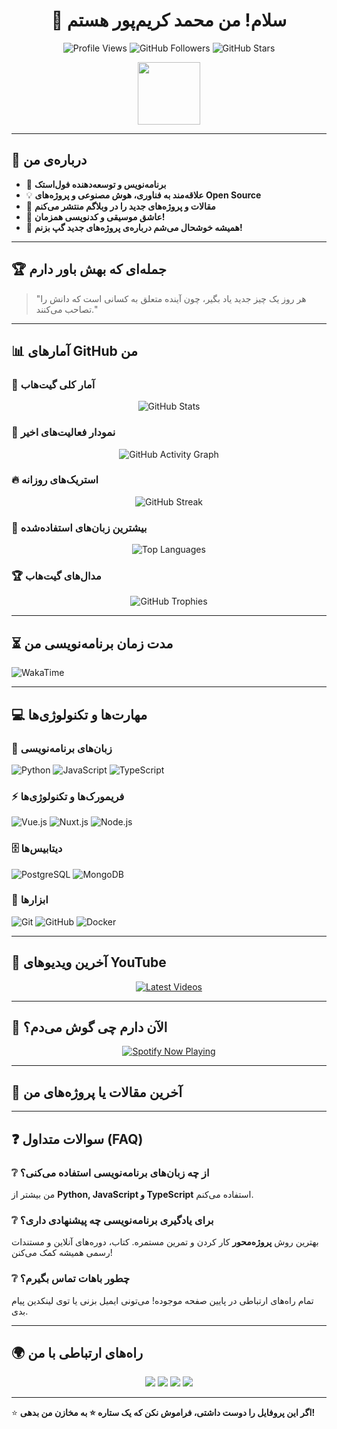 <h1 align="center">👋 سلام! من محمد کریم‌پور هستم</h1>

<p align="center">
  <img src="https://komarev.com/ghpvc/?username=mohammad-karimpour&color=blue" alt="Profile Views" />
  <img src="https://img.shields.io/github/followers/mohammad-karimpour?label=Followers&style=social" alt="GitHub Followers">
  <img src="https://img.shields.io/github/stars/mohammad-karimpour?label=Stars&style=social" alt="GitHub Stars">
</p>

<p align="center">
  <img src="https://media.giphy.com/media/hvRJCLFzcasrR4ia7z/giphy.gif" width="100">
</p>

---

## 🌟 **درباره‌ی من**
- 🎯 **برنامه‌نویس و توسعه‌دهنده فول‌استک**
- 💡 **علاقه‌مند به فناوری، هوش مصنوعی و پروژه‌های Open Source**
- 📝 **مقالات و پروژه‌های جدید را در وبلاگم منتشر می‌کنم**
- 🎵 **عاشق موسیقی و کدنویسی همزمان!**
- 💬 **همیشه خوشحال می‌شم درباره‌ی پروژه‌های جدید گپ بزنم!**

---

## 🏆 **جمله‌ای که بهش باور دارم**
> "هر روز یک چیز جدید یاد بگیر، چون آینده متعلق به کسانی است که دانش را تصاحب می‌کنند."

---

## 📊 **آمارهای GitHub من**
### 🚀 **آمار کلی گیت‌هاب**
<p align="center">
  <img src="https://github-readme-stats.vercel.app/api?username=mohammad-karimpour&show_icons=true&count_private=true&theme=radical" alt="GitHub Stats" />
</p>

### 📌 **نمودار فعالیت‌های اخیر**
<p align="center">
  <img src="https://github-readme-activity-graph.vercel.app/graph?username=mohammad-karimpour&theme=react" alt="GitHub Activity Graph" />
</p>

### 🔥 **استریک‌های روزانه**
<p align="center">
  <img src="https://github-readme-streak-stats.herokuapp.com/?user=mohammad-karimpour&theme=dark" alt="GitHub Streak" />
</p>

### 🎨 **بیشترین زبان‌های استفاده‌شده**
<p align="center">
  <img src="https://github-readme-stats.vercel.app/api/top-langs/?username=mohammad-karimpour&layout=compact&theme=tokyonight" alt="Top Languages" />
</p>

### 🏆 **مدال‌های گیت‌هاب**
<p align="center">
  <img src="https://github-profile-trophy.vercel.app/?username=mohammad-karimpour&theme=onedark" alt="GitHub Trophies" />
</p>

---

## ⏳ **مدت زمان برنامه‌نویسی من**
![WakaTime](https://github-readme-stats.vercel.app/api/wakatime?username=mohammad-karimpour&layout=compact&theme=dracula)

---

## 💻 **مهارت‌ها و تکنولوژی‌ها**
### 📌 زبان‌های برنامه‌نویسی  
![Python](https://img.shields.io/badge/Python-3776AB?style=for-the-badge&logo=python&logoColor=white)
![JavaScript](https://img.shields.io/badge/JavaScript-F7DF1E?style=for-the-badge&logo=javascript&logoColor=black)
![TypeScript](https://img.shields.io/badge/TypeScript-007ACC?style=for-the-badge&logo=typescript&logoColor=white)

### ⚡ فریمورک‌ها و تکنولوژی‌ها  
![Vue.js](https://img.shields.io/badge/Vue.js-4FC08D?style=for-the-badge&logo=vue.js&logoColor=white)
![Nuxt.js](https://img.shields.io/badge/Nuxt.js-00C58E?style=for-the-badge&logo=nuxt.js&logoColor=white)
![Node.js](https://img.shields.io/badge/Node.js-339933?style=for-the-badge&logo=node.js&logoColor=white)

### 🗄️ دیتابیس‌ها  
![PostgreSQL](https://img.shields.io/badge/PostgreSQL-336791?style=for-the-badge&logo=postgresql&logoColor=white)
![MongoDB](https://img.shields.io/badge/MongoDB-47A248?style=for-the-badge&logo=mongodb&logoColor=white)

### 🔧 ابزارها  
![Git](https://img.shields.io/badge/Git-F05032?style=for-the-badge&logo=git&logoColor=white)
![GitHub](https://img.shields.io/badge/GitHub-181717?style=for-the-badge&logo=github&logoColor=white)
![Docker](https://img.shields.io/badge/Docker-2496ED?style=for-the-badge&logo=docker&logoColor=white)

---

## 🎥 **آخرین ویدیوهای YouTube**
<p align="center">
  <a href="https://www.youtube.com/c/YOUR_CHANNEL">
    <img src="https://github-readme-youtube-stats.vercel.app/api/video/latest?user=YOUR_YOUTUBE_USERNAME&theme=tokyonight" alt="Latest Videos" />
  </a>
</p>

---

## 🎵 **الآن دارم چی گوش می‌دم؟**
<p align="center">
  <a href="https://spotify.com/">
    <img src="https://spotify-github-profile.vercel.app/api/view?uid=YOUR_SPOTIFY_USERNAME&cover_image=true&theme=novatorem" alt="Spotify Now Playing" />
  </a>
</p>

---

## 📰 **آخرین مقالات یا پروژه‌های من**
<!-- BLOG-POST-LIST:START -->
<!-- BLOG-POST-LIST:END -->

---

## ❓ **سوالات متداول (FAQ)**
### ❔ از چه زبان‌های برنامه‌نویسی استفاده می‌کنی؟
من بیشتر از **Python, JavaScript و TypeScript** استفاده می‌کنم.

### ❔ برای یادگیری برنامه‌نویسی چه پیشنهادی داری؟
بهترین روش **پروژه‌محور** کار کردن و تمرین مستمره. کتاب، دوره‌های آنلاین و مستندات رسمی همیشه کمک می‌کنن!

### ❔ چطور باهات تماس بگیرم؟
تمام راه‌های ارتباطی در پایین صفحه موجوده! می‌تونی ایمیل بزنی یا توی لینکدین پیام بدی.

---

## 🌍 **راه‌های ارتباطی با من**
<p align="center">
  <a href="mailto:mohammad@example.com"><img src="https://img.shields.io/badge/Email-mohammad@example.com-red?style=for-the-badge&logo=gmail&logoColor=white"></a>
  <a href="https://www.linkedin.com/in/mohammad-karimpour/"><img src="https://img.shields.io/badge/LinkedIn-Mohammad%20Karimpour-blue?style=for-the-badge&logo=linkedin&logoColor=white"></a>
  <a href="https://twitter.com/mohammad_karimpour"><img src="https://img.shields.io/badge/Twitter-@mohammad_karimpour-blue?style=for-the-badge&logo=twitter&logoColor=white"></a>
  <a href="https://mohammad-karimpour.com"><img src="https://img.shields.io/badge/Website-mohammad--karimpour.com-green?style=for-the-badge&logo=google-chrome&logoColor=white"></a>
</p>

---

⭐ **اگر این پروفایل را دوست داشتی، فراموش نکن که یک ستاره ⭐ به مخازن من بدهی!**